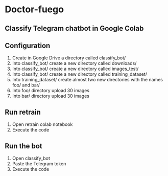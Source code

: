 # Doctor-fuego
## Classify Telegram chatbot in Google Colab

## Configuration 

1. Create in Google Drive a directory called classify_bot/
2. Into classify_bot/ create a new directory called downloads/
3. Into classify_bot/ create a new directory called images_test/
2. Into classify_bot/ create a new directory called training_dataset/
3. Into training_dataset/ create almost two new directories with the names foo/ and bar/
4. Into foo/ directory upload 30 images
5. Into bar/ directory upload 30 images


## Run retrain

1. Open retrain colab notebook
2. Execute the code

## Run the bot
1. Open classify_bot
2. Paste the Telegram token
3. Execute the code

